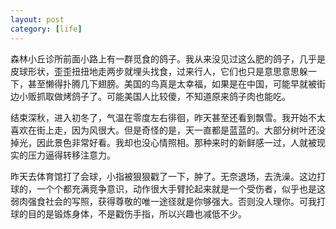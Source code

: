 ```yaml
---
layout: post
category: [life]
---
```


森林小丘诊所前面小路上有一群觅食的鸽子。我从来没见过这么肥的鸽子，几乎是皮球形状，歪歪扭扭地走两步就埋头找食，过来行人，它们也只是意思意思躲一下，甚至懒得扑腾几下翅膀。美国的鸟真是太幸福，如果是在中国，可能早就被街边小贩抓取做烤鸽子了。可能美国人比较傻，不知道原来鸽子肉也能吃。

结束深秋，进入初冬了，气温在零度左右徘徊，昨天甚至还看到飘雪。我开始不太喜欢在街上走，因为风很大。但是奇怪的是，天一直都是蓝蓝的。大部分树叶还没掉光，因此景色非常好看。我却也没心情照相。那种来时的新鲜感一过，人就被现实的压力逼得转移注意力。

昨天去体育馆打了会球，小指被狠狠戳了一下，肿了。无奈退场，去洗澡。这边打球的，一个个都充满竞争意识，动作很大手臂抡起来就是一个受伤者，似乎也是这弱肉强食社会的写照，获得尊敬的唯一途径就是你够强大。否则没人理你。可我打球的目的是锻炼身体，不是戳伤手指，所以兴趣也减低不少。

